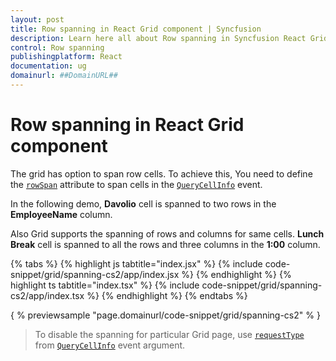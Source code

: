 ```yaml
---
layout: post
title: Row spanning in React Grid component | Syncfusion
description: Learn here all about Row spanning in Syncfusion React Grid component of Syncfusion Essential JS 2 and more.
control: Row spanning 
publishingplatform: React
documentation: ug
domainurl: ##DomainURL##
---
```


# Row spanning in React Grid component

The grid has option to span row cells. To achieve this, You need to define the [`rowSpan`](https://ej2.syncfusion.com/angular/documentation/api/grid/queryCellInfoEventArgs/#rowspan) attribute to span cells in the [`QueryCellInfo`](https://ej2.syncfusion.com/angular/documentation/api/grid/#querycellinfo) event.

In the following demo, **Davolio** cell is spanned to two rows in the **EmployeeName** column.

Also Grid supports the spanning of rows and columns for same cells. **Lunch Break** cell is spanned to all the rows and three columns in the **1:00** column.

{% tabs %}
{% highlight js tabtitle="index.jsx" %}
{% include code-snippet/grid/spanning-cs2/app/index.jsx %}
{% endhighlight %}
{% highlight ts tabtitle="index.tsx" %}
{% include code-snippet/grid/spanning-cs2/app/index.tsx %}
{% endhighlight %}
{% endtabs %}

{ % previewsample "page.domainurl/code-snippet/grid/spanning-cs2" % }

> To disable the spanning for particular Grid page, use [`requestType`](https://ej2.syncfusion.com/angular/documentation/api/grid/queryCellInfoEventArgs/#requesttype) from [`QueryCellInfo`](https://ej2.syncfusion.com/angular/documentation/api/grid/#querycellinfo) event argument.